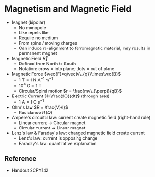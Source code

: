 # Magnetism and Magnetic Field

* Magnet (bipolar)
  * No monopole
  * Like repels like
  * Require no medium
  * From spins / moving charges
  * Can induce re-alignment to ferromagnetic material, may results in permanent magnet
* Magnetic Field $\vec{B}$
  * Defined from North to South
  * Notation: cross = into plane; dots = out of plane
* Magnetic Force $\vec{F}=q\vec{v\_{q}}\times\vec{B}$
  * $1\text{ T}=1\text{ N}\text{ A}^{-1}\text{ m}^{-1}$
  * $10^{4}\text{ G}=1\text{ T}$
  * Circular/Spiral motion $r = \frac{mv\_{\perp}}{qB}$
* Electric Current $I=\frac{dQ}{dt}$ (through area)
  * $1\text{ A}=1\text{ C}\text{ s}^{-1}$
* Ohm's law $R = \frac{V}{I}$
  * Resistance $R$ ($\Omega$)
* Ampère's circuital law: current create magnetic field (right-hand rule)
  * Linear current → Circular magnet
  * Circular current → Linear magnet
* Lenz's law & Faraday's law: changed magnetic field create current
  * Lenz's law: current is opposing change
  * Faraday's law: quantitative explanation

## Reference

* Handout SCPY142

